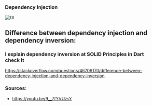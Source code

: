 ### Dependency Injection

![DI](https://user-images.githubusercontent.com/85620139/145099364-78bac69e-5ef3-410c-b44a-54518d900d7d.jpg)


## Difference between dependency injection and dependency inversion:
### I explain dependency inversion at SOLID Principles in Dart check it
https://stackoverflow.com/questions/46709170/difference-between-dependency-injection-and-dependency-inversion

### Sources:

- https://youtu.be/9__7fYVUzsY